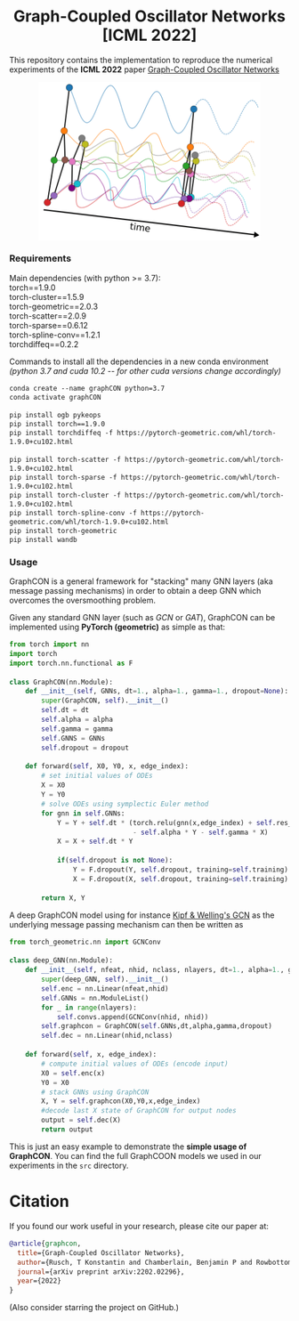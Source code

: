 <h1 align='center'> Graph-Coupled Oscillator Networks [ICML 2022] </h1>

This repository contains the implementation to reproduce the numerical experiments 
of the **ICML 2022** paper [Graph-Coupled Oscillator Networks](https://arxiv.org/abs/2202.02296)

<p align="center">
<img align="middle" src="./imgs/graphCON_figure.png" width="400" />
</p>

### Requirements
Main dependencies (with python >= 3.7):<br />
torch==1.9.0<br />
torch-cluster==1.5.9<br />
torch-geometric==2.0.3<br />
torch-scatter==2.0.9<br />
torch-sparse==0.6.12<br />
torch-spline-conv==1.2.1<br />
torchdiffeq==0.2.2

Commands to install all the dependencies in a new conda environment <br />
*(python 3.7 and cuda 10.2 -- for other cuda versions change accordingly)*
```
conda create --name graphCON python=3.7
conda activate graphCON

pip install ogb pykeops
pip install torch==1.9.0
pip install torchdiffeq -f https://pytorch-geometric.com/whl/torch-1.9.0+cu102.html

pip install torch-scatter -f https://pytorch-geometric.com/whl/torch-1.9.0+cu102.html
pip install torch-sparse -f https://pytorch-geometric.com/whl/torch-1.9.0+cu102.html
pip install torch-cluster -f https://pytorch-geometric.com/whl/torch-1.9.0+cu102.html
pip install torch-spline-conv -f https://pytorch-geometric.com/whl/torch-1.9.0+cu102.html
pip install torch-geometric
pip install wandb
```

### Usage
GraphCON is a general framework for "stacking" many GNN layers (aka message passing mechanisms)
in order to obtain a deep GNN which overcomes the oversmoothing problem. <br />

Given any standard GNN layer (such as *GCN* or *GAT*), 
GraphCON can be implemented using **PyTorch (geometric)** as simple as that: 
```python
from torch import nn
import torch
import torch.nn.functional as F

class GraphCON(nn.Module):
    def __init__(self, GNNs, dt=1., alpha=1., gamma=1., dropout=None):
        super(GraphCON, self).__init__()
        self.dt = dt
        self.alpha = alpha
        self.gamma = gamma
        self.GNNS = GNNs
        self.dropout = dropout

    def forward(self, X0, Y0, x, edge_index):
        # set initial values of ODEs
        X = X0
        Y = Y0
        # solve ODEs using symplectic Euler method
        for gnn in self.GNNs:
            Y = Y + self.dt * (torch.relu(gnn(x,edge_index) + self.res_connection(X)) 
                               - self.alpha * Y - self.gamma * X)
            X = X + self.dt * Y
            
            if(self.dropout is not None):
                Y = F.dropout(Y, self.dropout, training=self.training)
                X = F.dropout(X, self.dropout, training=self.training)

        return X, Y
```

A deep GraphCON model using for instance [Kipf & Welling's GCN](https://arxiv.org/abs/1609.02907)
as the underlying message passing mechanism can then be written as

```python
from torch_geometric.nn import GCNConv

class deep_GNN(nn.Module):
    def __init__(self, nfeat, nhid, nclass, nlayers, dt=1., alpha=1., gamma=1., dropout=None):
        super(deep_GNN, self).__init__()
        self.enc = nn.Linear(nfeat,nhid)
        self.GNNs = nn.ModuleList()
        for _ in range(nlayers):
            self.convs.append(GCNConv(nhid, nhid))
        self.graphcon = GraphCON(self.GNNs,dt,alpha,gamma,dropout)
        self.dec = nn.Linear(nhid,nclass)
        
    def forward(self, x, edge_index):
        # compute initial values of ODEs (encode input)
        X0 = self.enc(x)
        Y0 = X0
        # stack GNNs using GraphCON
        X, Y = self.graphcon(X0,Y0,x,edge_index)
        #decode last X state of GraphCON for output nodes
        output = self.dec(X)
        return output
```
This is just an easy example to demonstrate the **simple usage of GraphCON**. 
You can find the full GraphCOON models we used in our experiments in the `src` directory.

# Citation
If you found our work useful in your research, please cite our paper at:
```bibtex
@article{graphcon,
  title={Graph-Coupled Oscillator Networks},
  author={Rusch, T Konstantin and Chamberlain, Benjamin P and Rowbottom, James and Mishra, Siddhartha and Bronstein, Michael M},
  journal={arXiv preprint arXiv:2202.02296},
  year={2022}
}
```
(Also consider starring the project on GitHub.)
